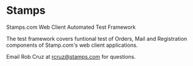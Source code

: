 # Stamps
Stamps.com Web Client Automated Test Framework

The test framework covers funtional test of Orders, Mail and Registration components of Stamp.com's web client applications.

Email Rob Cruz at rcruz@stamps.com for questions.

